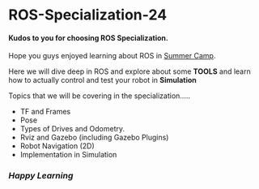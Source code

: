 # ROS-Specialization-24

#### Kudos to you for choosing ROS Specialization.

Hope you guys enjoyed learning about ROS in [Summer Camp](https://github.com/Robotics-Club-IIT-BHU/Robotics-Camp-2024/tree/main).


Here we will dive deep in ROS and explore about some **TOOLS** and learn how to actually control and test your robot in **Simulation**

Topics that we will be covering in the specialization.....


- TF and Frames 
- Pose 
- Types of Drives and Odometry.
- Rviz and Gazebo (including Gazebo Plugins)
- Robot Navigation (2D)
- Implementation in Simulation
  

### ***Happy Learning***